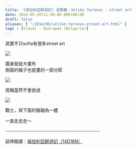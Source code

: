 ```yaml
---
title: '[保加利亞醉遊記] 遊覽篇：Veliko Tarnovo - street art'
date: 2014-05-26T11:30:00.000+08:00
draft: false
aliases: [ "/2014/05/veliko-tarnovo-street-art.html" ]
tags : [travel - България (Bulgaria)]
---
```


其實不只sofia有很多street art  

![](/images/bulgaria8d1.jpg)

牆身就是大畫布  
側面的箱子也是畫的一部分耶

![](/images/bulgaria8d2.jpg)

燈箱當然不會放過

![](/images/bulgaria8d3.jpg)

戰士，與下面的鬚融為一體

  

一直走走走～  
  
\-----------------------------------------------  
  
延伸閱讀：[保加利亞醉遊記（14D16N）](https://hidie.net/bulgaria14d16n/)
